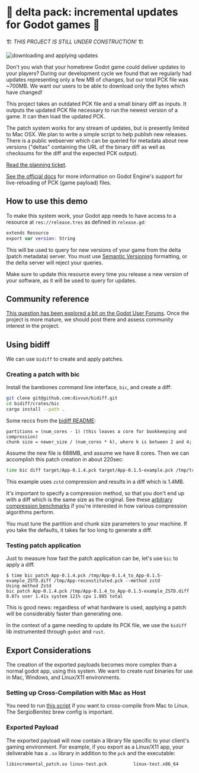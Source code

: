 # 🚧 delta pack: incremental updates for Godot games 🚧

🏗 _THIS PROJECT IS STILL UNDER CONSTRUCTION!_ 🏗

![downloading and applying updates](https://user-images.githubusercontent.com/38859656/103387434-c9408080-4ad1-11eb-9249-f7d2d14b8abb.gif) 

Don't you wish that your homebrew Godot game could deliver updates to your players?  During our development cycle we found that we regularly had updates representing only a few MB of changes, but our total PCK file was ~700MB.  We want our users to be able to download only the bytes which have changed!

This project takes an outdated PCK file and a small binary diff as inputs. It outputs the updated PCK file necessary to run the newest version of a game. It can then load the updated PCK.

The patch system works for any stream of updates, but is presently limited to Mac OSX.  We plan to write a simple script to help publish new releases. There is a public webserver which can be queried for metadata about new versions ("deltas" containing the URL of the binary diff as well as checksums for the diff and the expected PCK output).

[Read the planning ticket](https://github.com/Terkwood/godot-incremental-patch/issues/2).

[See the official docs](https://godot-es-docs.readthedocs.io/en/latest/getting_started/workflow/export/exporting_pcks.html) for more information on Godot Engine's support for live-reloading of PCK (game payload) files.

## How to use this demo

To make this system work, your Godot app needs to have access to a resource at `res://release.tres` as defined in `release.gd`:

```swift 
extends Resource
export var version: String
```

This will be used to query for new versions of your game from the delta (patch metadata) server.  You must use [Semantic Versioning](https://semver.org) formatting, or the delta server will reject your queries.

Make sure to update this resource every time you release a new version of your software, as it will be used to query for updates. 

## Community reference

[This question has been explored a bit on the Godot User Forums](https://godotengine.org/qa/23165/can-we-hot-update-gdscript).  Once the project is more mature, we should post there and assess community interest in the project.

## Using bidiff

We can use `bidiff` to create and apply patches. 

### Creating a patch with bic

Install the barebones command line interface, `bic`, and create a diff:

```sh
git clone git@github.com:divvun/bidiff.git
cd bidiff/crates/bic
cargo install --path .
```

Some reccs from the [bidiff README](https://github.com/divvun/bidiff#what-makes-bidiff-different):

```text
partitions = (num_cores - 1) (this leaves a core for bookkeeping and compression)
chunk size = newer_size / (num_cores * k), where k is between 2 and 4;
```

Assume the new file is 688MB, and assume we have 8 cores. Then we can accomplish this patch creation in about 220sec:

```sh
time bic diff target/App-0.1.4.pck target/App-0.1.5-example.pck /tmp/tryagain-bidiff.diff --sort-partitions 7 --scan-chunk-size 28666666 --method zstd
```

This example uses `zstd` compression and results in a diff which is 1.4MB.

It's important to specify a compression method, so that you don't end up with a diff which is the same size as the original. See these [arbitrary compression benchmarks](https://quixdb.github.io/squash-benchmark/#results) if you're interested in how various compression algorithms perform.

You must tune the partition and chunk size parameters to your machine. If you take the defaults, it takes far too long to generate a diff.

### Testing patch application

Just to measure how fast the patch application can be, let's use `bic` to apply a diff. 

```text
$ time bic patch App-0.1.4.pck /tmp/App-0.1.4_to_App-0.1.5-example_ZSTD.diff /tmp/App-reconstituted.pck --method zstd
Using method Zstd
bic patch App-0.1.4.pck /tmp/App-0.1.4_to_App-0.1.5-example_ZSTD.diff    0.87s user 1.41s system 121% cpu 1.885 total 
```

This is good news: regardless of what hardware is used, applying a patch will be considerably faster than generating one.

In the context of a game needing to update its PCK file, we use the `bidiff` lib instrumented through `godot` and `rust`.

## Export Considerations

The creation of the exported payloads becomes more complex than a normal godot app, using this system.  We want to create rust binaries for use in Mac, Windows, and Linux/X11 environments.

### Setting up Cross-Compilation with Mac as Host

You need to run [this script](setup-mac-build.sh) if you want to cross-compile
from Mac to Linux. The SergioBenitez brew config is important.

### Exported Payload

The exported payload will now contain a library file specific to your client's gaming environment. For example, if you export as a Linux/X11 app, your deliverable has a `.so` library in addition to the `pck` and the executable:

```text
libincremental_patch.so linux-test.pck          linux-test.x86_64
```

